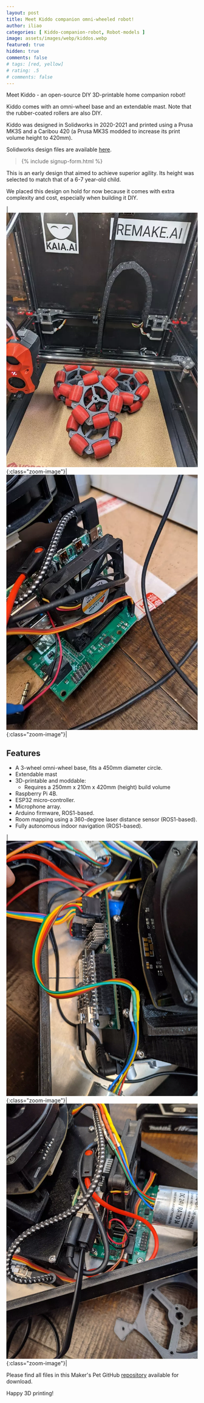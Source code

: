```yaml
---
layout: post
title: Meet Kiddo companion omni-wheeled robot!
author: iliao
categories: [ Kiddo-companion-robot, Robot-models ]
image: assets/images/webp/kiddos.webp
featured: true
hidden: true
comments: false
# tags: [red, yellow]
# rating: .5
# comments: false
---
```

Meet Kiddo - an open-source DIY 3D-printable home companion robot!

Kiddo comes with an omni-wheel base and an extendable mast. Note that the rubber-coated rollers are also DIY.

Kiddo was designed in Solidworks in 2020-2021 and printed using a Prusa MK3S and a Caribou 420 (a Prusa MK3S modded to increase its print volume height to 420mm).

Solidworks design files are available [here](https://github.com/makerspet/kiddo).

<blockquote>{% include signup-form.html %}</blockquote>

This is an early design that aimed to achieve superior agility. Its height was selected to match that of a 6-7 year-old child.

We placed this design on hold for now because it comes with extra complexity and cost, especially when building it DIY.

|![Kiddo companion robot - omni-wheel halves](/assets/images/webp/Kiddo_omni_wheels.webp 'Kiddo companion robot - omni-wheel halves'){:class="zoom-image"}|![Kiddo companion robot - Raspberry Pi 4B fan](/assets/images/webp/PXL_20210326_043233781.webp 'Kiddo companion robot - Raspberry Pi 4B fan'){:class="zoom-image"}|

<p></p>

## Features
- A 3-wheel omni-wheel base, fits a 450mm diameter circle.
- Extendable mast
- 3D-printable and moddable:
  - Requires a 250mm x 210m x 420mm (height) build volume
- Raspberry Pi 4B.
- ESP32 micro-controller.
- Microphone array.
- Arduino firmware, ROS1-based.
- Room mapping using a 360-degree laser distance sensor (ROS1-based).
- Fully autonomous indoor navigation (ROS1-based).

|![Kiddo companion robot - base front electronics](/assets/images/webp/PXL_20210505_205818115.webp 'Kiddo companion robot - base front electronics'){:class="zoom-image"}|![Kiddo companion robot - base rear electronics](/assets/images/webp/PXL_20210428_063404653.webp 'Kiddo companion robot - base rear electronics'){:class="zoom-image"}|

<p></p>

Please find all files in this Maker's Pet GitHub [repository](https://github.com/makerspet/kiddo) available for download.

Happy 3D printing!
